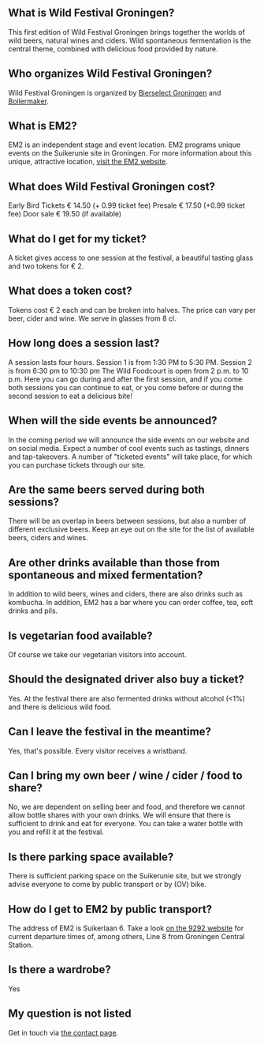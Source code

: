 ## What is Wild Festival Groningen?

This first edition of Wild Festival Groningen brings together the worlds of wild beers, natural wines and ciders. Wild spontaneous fermentation is the central theme, combined with delicious food provided by nature.

## Who organizes Wild Festival Groningen?

Wild Festival Groningen is organized by <a href="http://www.bierselect.nl/" target="_blank">Bierselect Groningen</a> and <a href="https://www.boilermaker.nl/" target="_blank">Boilermaker</a>.

## What is EM2?

EM2 is an independent stage and event location. EM2 programs unique events on the Suikerunie site in Groningen. For more information about this unique, attractive location, <a href="https://em2groningen.nl/" target="_blank">visit the EM2 website</a>.

## What does Wild Festival Groningen cost?

Early Bird Tickets € 14.50 (+ 0.99 ticket fee)
Presale € 17.50 (+0.99 ticket fee)
Door sale € 19.50 (if available)

## What do I get for my ticket?

A ticket gives access to one session at the festival, a beautiful tasting glass and two tokens for € 2.

## What does a token cost?

Tokens cost € 2 each and can be broken into halves. The price can vary per beer, cider and wine. We serve in glasses from 8 cl.

## How long does a session last?

A session lasts four hours. Session 1 is from 1:30 PM to 5:30 PM. Session 2 is from 6:30 pm to 10:30 pm
The Wild Foodcourt is open from 2 p.m. to 10 p.m. Here you can go during and after the first session, and if you come both sessions you can continue to eat, or you come before or during the second session to eat a delicious bite!

## When will the side events be announced?

In the coming period we will announce the side events on our website and on social media. Expect a number of cool events such as tastings, dinners and tap-takeovers. A number of "ticketed events" will take place, for which you can purchase tickets through our site.

## Are the same beers served during both sessions?

There will be an overlap in beers between sessions, but also a number of different exclusive beers.
Keep an eye out on the site for the list of available beers, ciders and wines.

## Are other drinks available than those from spontaneous and mixed fermentation?

In addition to wild beers, wines and ciders, there are also drinks such as kombucha. In addition, EM2 has a bar where you can order coffee, tea, soft drinks and pils.

## Is vegetarian food available?

Of course we take our vegetarian visitors into account.

## Should the designated driver also buy a ticket?

Yes. At the festival there are also fermented drinks without alcohol (<1%) and there is delicious wild food.

## Can I leave the festival in the meantime?

Yes, that's possible. Every visitor receives a wristband.

## Can I bring my own beer / wine / cider / food to share?

No, we are dependent on selling beer and food, and therefore we cannot allow bottle shares with your own drinks. We will ensure that there is sufficient to drink and eat for everyone.
You can take a water bottle with you and refill it at the festival.

## Is there parking space available?

There is sufficient parking space on the Suikerunie site, but we strongly advise everyone to come by public transport or by (OV) bike.

## How do I get to EM2 by public transport?

The address of EM2 is Suikerlaan 6. Take a look <a href="https://9292.nl/reisadvies/groningen_bushalte-hoofdstation/groningen_suikerlaan-6/vertrek" target="_blank">on the 9292 website</a> for current departure times of, among others, Line 8 from Groningen Central Station.

## Is there a wardrobe?

Yes

## My question is not listed

Get in touch via [the contact page](/contact/).
